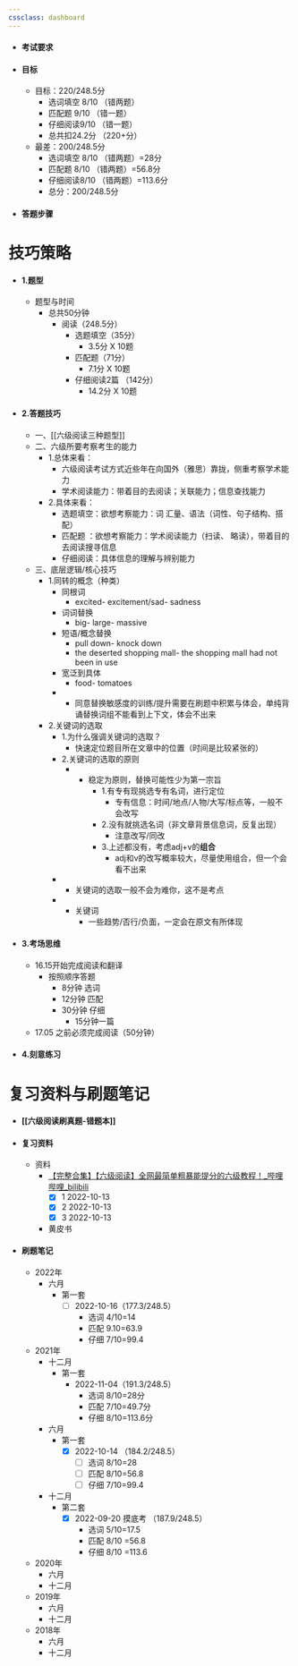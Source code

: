 ```yaml
---
cssclass: dashboard
---
```

- #### 考试要求
- #### 目标
	- 目标：220/248.5分
		- 选词填空 8/10 （错两题）
		- 匹配题 9/10 （错一题）
		- 仔细阅读9/10 （错一题）
		- 总共扣24.2分 （220+分）
	- 最差：200/248.5分
		- 选词填空 8/10 （错两题）=28分
		- 匹配题 8/10 （错两题）=56.8分
		- 仔细阅读8/10 （错两题）=113.6分
		- 总分：200/248.5分
- #### 答题步骤

# 技巧策略

- #### 1.题型
	- 题型与时间
		- 总共50分钟
			- 阅读（248.5分）
				- 选题填空（35分）
					- 3.5分 X 10题
				- 匹配题（71分）
					- 7.1分 X 10题
				- 仔细阅读2篇 （142分）
					- 14.2分 X 10题
- #### 2.答题技巧
	- 一、[[六级阅读三种题型]]
	- 二、六级所要考察考生的能力
		- 1.总体来看：
			- 六级阅读考试方式近些年在向国外（雅思）靠拢，侧重考察学术能力
			- 学术阅读能力：带着目的去阅读；关联能力；信息查找能力
		- 2.具体来看：
			- 选题填空：欲想考察能力：词 汇量、语法（词性、句子结构、搭配）
			- 匹配题 ：欲想考察能力：学术阅读能力（扫读、 略读），带着目的去阅读搜寻信息
			- 仔细阅读：具体信息的理解与辨别能力
	- 三、底层逻辑/核心技巧
		-  1.同转的概念（种类）
			- 同根词
				- excited- excitement/sad- sadness
			- 词词替换
				- big- large- massive
			- 短语/概念替换
				- pull down- knock down
				- the deserted shopping mall- the shopping mall had not been in use
			- 宽泛到具体
				- food- tomatoes
			- * 同意替换敏感度的训练/提升需要在刷题中积累与体会，单纯背诵替换词组不能看到上下文，体会不出来
		- 2.关键词的选取
			- 1.为什么强调关键词的选取？
				- 快速定位题目所在文章中的位置（时间是比较紧张的）
			- 2.关键词的选取的原则
				- * 稳定为原则，替换可能性少为第一宗旨
					- 1.有专有现挑选专有名词，进行定位
						- 专有信息：时间/地点/人物/大写/标点等，一般不会改写
					- 2.没有就挑选名词（非文章背景信息词，反复出现）
						- 注意改写/同改
					- 3.上述都没有，考虑adj+v的**组合**
						- adj和v的改写概率较大，尽量使用组合，但一个会看不出来
			- * 关键词的选取一般不会为难你，这不是考点
			- * 关键词
				- 一些趋势/否行/负面，一定会在原文有所体现
- #### 3.考场思维
	- 16.15开始完成阅读和翻译
		- 按照顺序答题
			- 8分钟 选词
			- 12分钟 匹配
			- 30分钟 仔细
				- 15分钟一篇
	- 17.05 之前必须完成阅读（50分钟）
- #### 4.刻意练习

# 复习资料与刷题笔记
- #### [[六级阅读刷真题-错题本]]
- #### 复习资料
	-  资料
		- [【完整合集】【六级阅读】全网最简单粗暴能提分的六级教程！_哔哩哔哩_bilibili](https://www.bilibili.com/video/BV1Ly4y1x7y6?spm_id_from=333.337.search-card.all.click&vd_source=025a435f75f64171dd9cd96896be80a4)
			- [x] 1 2022-10-13
			- [x] 2 2022-10-13
			- [x] 3 2022-10-13	
		- 黄皮书
- #### 刷题笔记
	- 2022年
		- 六月
			- 第一套
				- [ ] 2022-10-16（177.3/248.5）
					- 选词 4/10=14
					- 匹配 9.10=63.9
					- 仔细 7/10=99.4
	- 2021年
		- 十二月
			- 第一套
				- 2022-11-04（191.3/248.5）
					- 选词 8/10=28分
					- 匹配 7/10=49.7分
					- 仔细 8/10=113.6分
		- 六月
			- 第一套
				- [x] 2022-10-14 （184.2/248.5）
					- [ ] 选词 8/10=28
					- [ ] 匹配 8/10=56.8
					- [ ] 仔细 7/10=99.4
		- 十二月
			- 第二套
				- [x] 2022-09-20 摸底考 （187.9/248.5）
					- 选词 5/10=17.5 
					- 匹配 8/10 =56.8
					- 仔细 8/10 =113.6
	- 2020年
		- 六月
		- 十二月
	- 2019年
		- 六月
		- 十二月
	- 2018年
		- 六月
		- 十二月